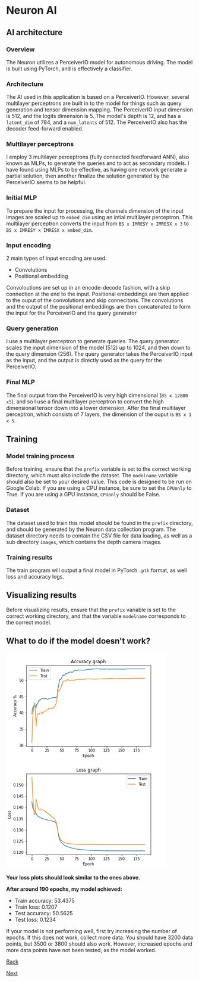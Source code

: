 # Neuron AI

## AI architecture
### Overview
The Neuron utilizes a PerceiverIO model for autonomous driving. The model is built using PyTorch, and is effectively a classifier.

### Architecture
The AI used in this application is based on a PerceiverIO. However, several multilayer perceptrons are built in to the model for things such as query generation and tensor dimension mapping. The PerceiverIO input dimension is 512, and the logits dimension is 5. The model's depth is 12, and has a ```latent_dim``` of 784, and a ```num_latents``` of 512. The PerceiverIO also has the decoder feed-forward enabled.

### Multilayer perceptrons
I employ 3 multilayer perceptrons (fully connected feedforward ANN), also known as MLPs, to generate the queries and to act as secondary models. I have found using MLPs to be effective, as having one network generate a partial solution, then another finalize the solution generated by the PerceiverIO seems to be helpful.

### Initial MLP
To prepare the input for processing, the channels dimension of the input images are scaled up to ```embed_dim``` using an intial multilayer perceptron. This multilayer perceptron converts the input from ```BS x IMRESY x IMRESX x 3``` to ```BS x IMRESY x IMRESX x embed_dim```.

### Input encoding
2 main types of input encoding are used:
- Convolutions
- Positional embedding

Convoloutions are set up in an encode-decode fashion, with a skip connection at the end to the input.
Positional embeddings are then applied to the ouput of the convolutions and skip connecitons. The convolutions and the output of the positional embeddings are then concatenated to form the input for the PerceiverIO and the query generator

### Query generation
I use a multilayer perceptron to generate queries. The query generator scales the input dimension of the model (512) up to 1024, and then down to the query dimension (256). The query generator takes the PerceiverIO input as the input, and the output is directly used as the query for the PerceiverIO.

### Final MLP
The final output from the PerceiverIO is very high dimensional (```BS x 12800 x5```), and so I use a final multilayer perceptron to convert the high dimensional tensor down into a lower dimension. After the final multilayer perceptron, which consists of 7 layers, the dimension of the ouput is ```BS x 1 x 5```.

## Training

### Model training process

Before training, ensure that the ```prefix``` variable is set to the correct working directory, which must also include the dataset.
The ```modelname``` variable should also be set to your desired value.
This code is designed to be run on Google Colab. If you are using a CPU instance, be sure to set the ```CPUonly``` to True.
If you are using a GPU instance, ```CPUonly``` should be False.

### Dataset

The dataset used to train this model should be found in the ```prefix``` directory, and should be generated by the Neuron data collection program.
The dataset directory needs to contain the CSV file for data loading, as well as a sub directory ```images```, which contains the depth camera images.

### Training results

The train program will output a final model in PyTorch ```.pth``` format, as well loss and accuracy logs.

## Visualizing results
Before visualizing results, ensure that the ```prefix``` variable is set to the correct working directory, and that the variable ```modelname``` corresponds to the correct model.

## What to do if the model doesn't work?
![Accuracy](/images/acc.png)
![Loss](/images/loss.png)

**Your loss plots should look similar to the ones above.**


**After around 190 epochs, my model achieved:**
- Train accuracy: 53.4375
- Train loss: 0.1207
- Test accuracy: 50.5625
- Test loss: 0.1234

If your model is not performing well, first try increasing the number of epochs. If this does not work, collect more data. You should have 3200 data points, but 3500 or 3800 should also work. However, increased epochs and more data points have not been tested, as the model worked.
      
[Back](https://github.com/EricLBuehler/The-Neuron/tree/master/neuron-collect_data)

[Next](https://github.com/EricLBuehler/The-Neuron/tree/master/neuron-server)
